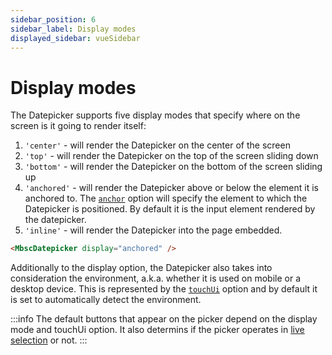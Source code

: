 ```yaml
---
sidebar_position: 6
sidebar_label: Display modes
displayed_sidebar: vueSidebar
---
```


# Display modes

The Datepicker supports five display modes that specify where on the screen is it going to render itself:

1. `'center'` - will render the Datepicker on the center of the screen
2. `'top'` - will render the Datepicker on the top of the screen sliding down
3. `'bottom'` - will render the Datepicker on the bottom of the screen sliding up
4. `'anchored'` - will render the Datepicker above or below the element it is anchored to. The [`anchor`](./api#opt-anchor) option will specify the element to which the Datepicker is positioned. By default it is the input element rendered by the datepicker.
5. `'inline'` - will render the Datepicker into the page embedded.

```html
<MbscDatepicker display="anchored" />
```

Additionally to the display option, the Datepicker also takes into consideration the environment, a.k.a. whether it is used on mobile or a desktop device. This is represented by the [`touchUi`](./api#opt-touchUi) option and by default it is set to automatically detect the environment.

:::info
The default buttons that appear on the picker depend on the display mode and touchUi option. It also determins if the picker operates in [live selection](./live-selection) or not.
:::